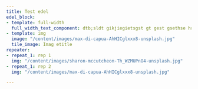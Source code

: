 ```yaml
---
title: Test edel
edel_block:
- template: full-width
  full_width_text_component: dtb;sldt gikjiegietsgst gt gest gsethse hrst hsrtj
- template: img
  image: "/content/images/max-di-capua-AhHICglxxx8-unsplash.jpg"
  tile_image: Imag etitle
repeater:
- repeat_1: rep 1
  img: "/content/images/sharon-mccutcheon-Th_WZMUPnO4-unsplash.jpg"
- repeat_1: rep 2
  img: "/content/images/max-di-capua-AhHICglxxx8-unsplash.jpg"

---
```

